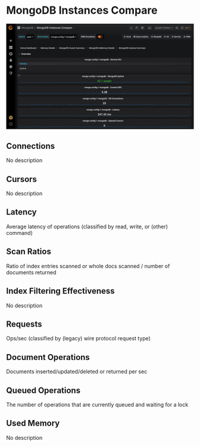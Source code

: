 # MongoDB Instances Compare

![image](../_images/PMM_MongoDB_Instances_Compare.jpg)

## Connections

No description

## Cursors

No description

## Latency

Average latency of operations (classified by read, write, or (other) command)

## Scan Ratios

Ratio of index entries scanned or whole docs scanned / number of documents returned

## Index Filtering Effectiveness

No description

## Requests

Ops/sec (classified by (legacy) wire protocol request type)

## Document Operations

Documents inserted/updated/deleted or returned per sec

## Queued Operations

The number of operations that are currently queued and waiting for a lock

## Used Memory

No description

